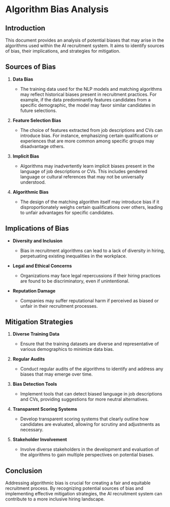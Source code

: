 # Algorithm Bias Analysis

## Introduction
This document provides an analysis of potential biases that may arise in the algorithms used within the AI recruitment system. It aims to identify sources of bias, their implications, and strategies for mitigation.

## Sources of Bias

1. **Data Bias**
   - The training data used for the NLP models and matching algorithms may reflect historical biases present in recruitment practices. For example, if the data predominantly features candidates from a specific demographic, the model may favor similar candidates in future selections.

2. **Feature Selection Bias**
   - The choice of features extracted from job descriptions and CVs can introduce bias. For instance, emphasizing certain qualifications or experiences that are more common among specific groups may disadvantage others.

3. **Implicit Bias**
   - Algorithms may inadvertently learn implicit biases present in the language of job descriptions or CVs. This includes gendered language or cultural references that may not be universally understood.

4. **Algorithmic Bias**
   - The design of the matching algorithm itself may introduce bias if it disproportionately weighs certain qualifications over others, leading to unfair advantages for specific candidates.

## Implications of Bias
- **Diversity and Inclusion**
  - Bias in recruitment algorithms can lead to a lack of diversity in hiring, perpetuating existing inequalities in the workplace.

- **Legal and Ethical Concerns**
  - Organizations may face legal repercussions if their hiring practices are found to be discriminatory, even if unintentional.

- **Reputation Damage**
  - Companies may suffer reputational harm if perceived as biased or unfair in their recruitment processes.

## Mitigation Strategies

1. **Diverse Training Data**
   - Ensure that the training datasets are diverse and representative of various demographics to minimize data bias.

2. **Regular Audits**
   - Conduct regular audits of the algorithms to identify and address any biases that may emerge over time.

3. **Bias Detection Tools**
   - Implement tools that can detect biased language in job descriptions and CVs, providing suggestions for more neutral alternatives.

4. **Transparent Scoring Systems**
   - Develop transparent scoring systems that clearly outline how candidates are evaluated, allowing for scrutiny and adjustments as necessary.

5. **Stakeholder Involvement**
   - Involve diverse stakeholders in the development and evaluation of the algorithms to gain multiple perspectives on potential biases.

## Conclusion
Addressing algorithmic bias is crucial for creating a fair and equitable recruitment process. By recognizing potential sources of bias and implementing effective mitigation strategies, the AI recruitment system can contribute to a more inclusive hiring landscape.